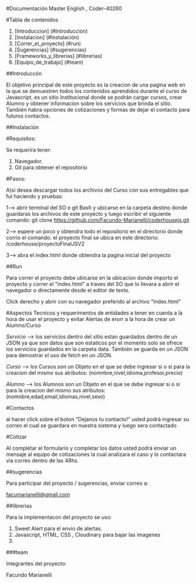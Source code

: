 #Documentación Master English , Coder-40260

#Tabla de contenidos
1. [Introduccion] (#Introducción)
2. [Instalacion] (#Instalación)
3. [Correr_el_proyecto] (#run)
4. [Sugerencias] (#sugerencias)
5. [Frameworks_y_librerias] (#librerias)
6. [Equipo_de_trabajo] (#team) 

##Introduccón

El objetivo principal de este proyecto es la creacion de una pagina web en la que se demuestren todos los contenidos aprendidos durante el curso de Javascript, es un sitio Institucional donde se podrán cargar cursos, crear Alumno y obtener informacion sobre los servicios que brinda el sitio.
También habra opciones de cotizaciones y formas de dejar el contacto para futuros contactos.

##Instalación

#Requisitos:

Se requerira tener:
1. Navegador.
2. Git para obtener el repositorio

#Pasos: 

A)si desea descargar todos los archivos del Curso con sus entregables que fui haciendo y pruebas:

1--> abrir terminal del SO o git Bash y ubicarse en la carpeta destino donde guardaras los archivos de este proyecto y luego escribir el        siguiente  comando:
    git clone https://github.com/Facundo-Marianelli/coderhousejs.git

2--> espere un poco y obtendra todo el repositorio en el directorio donde corrio el comando. 
el proyecto final se ubica en este directorio: /coderhouse/proyectoFInalJSV2

3--> abra el index.html donde obtendra la pagina inicial del proyecto


##Run

Para correr el proyecto debe ubicarse en la ubicacion donde importo el proyecto y correr el "index.html" a traves del SO que lo llevara a abrir el navegador o directamente desde el editor de texto.

Click derecho y abrir con su navegador preferido al archivo "Index.html"

#Aspectos Tecnicos y requerimentos de entidades a tener en cuenta a la hora de usar el proyecto y evitar Alertas de erorr a la hora de crear un Alumno/Curso

*Servicio* --> los servicios dentro del sitio estan guardados dentro de un JSON ya que son datos que son estaticos por el momento solo se ofrece los servicios guardados en la carpeta data. También se guarda en un JSON para demostrar el uso de fetch en un JSON.

*Curso* --> los Cursos son un Objeto en el que se debe ingresar si o si para la creacion del mismo sus atributos: (nomnbre,nivel,idioma,profesor,precio)

*Alumno* --> los Alumnos son un Objeto en el que se debe ingresar si o si para la creacion del mismo sus atributos: (nomnbre,edad,email,idiomas,nivel,sexo)

#Contactos

al hacer click sobre el boton "Dejanos tu contacto!" usted podrá ingresar su correo el cual se guardara en nuestra sistema y luego sera contactado

#Cotizar

Al completar el formulario y completar los datos usted podrá enviar un mensaje al equipo de cotizaciones la cual analizara el caso y lo contactara via correo dentro de las 48hs.

##sugerencias

Para participar del proyecto / sugerencias, enviar correo a:

facumarianelli@gmail.com

##librerias

Para la implementacon del proyecto se uso:

1. Sweet Alert para el envio de alertas.
2. Javascript, HTML, CSS , Cloudinary para bajar las imagenes
3. 

###team

Integrantes del proyecto:

Facundo Marianelli




